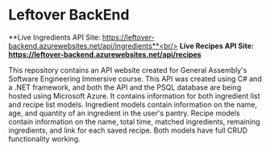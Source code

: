 # Leftover BackEnd

**Live Ingredients API Site: https://leftover-backend.azurewebsites.net/api/ingredients**<br/>
**Live Recipes API Site: https://leftover-backend.azurewebsites.net/api/recipes**

This repository contains an API website created for General Assembly's Software Engineering Immersive course. This API was created using C# and a .NET framework, and both the API and the PSQL database are being hosted using Microsoft Azure. It contains information for both ingredient list and recipe list models. Ingredient models contain information on the name, age, and quantity of an ingredient in the user's pantry. Recipe models contain information on the name, total time, matched ingredients, remaining ingredients, and link for each saved recipe. Both models have full CRUD functionality working.<br /><br/>
